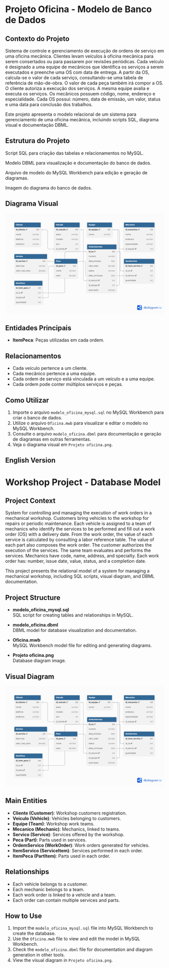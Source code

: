# Projeto Oficina - Modelo de Banco de Dados

## Contexto do Projeto

Sistema de controle e gerenciamento de execução de ordens de serviço em uma oficina mecânica.
Clientes levam veículos à oficina mecânica para serem consertados ou para passarem por revisões periódicas.
Cada veículo é designado a uma equipe de mecânicos que identifica os serviços a serem executados e preenche uma OS com data de entrega.
A partir da OS, calcula-se o valor de cada serviço, consultando-se uma tabela de referência de mão-de-obra.
O valor de cada peça também irá compor a OS. O cliente autoriza a execução dos serviços.
A mesma equipe avalia e executa os serviços.
Os mecânicos possuem código, nome, endereço e especialidade.
Cada OS possui: número, data de emissão, um valor, status e uma data para conclusão dos trabalhos.

Este projeto apresenta o modelo relacional de um sistema para gerenciamento de uma oficina mecânica, incluindo scripts SQL, diagrama visual e documentação DBML.

## Estrutura do Projeto

  Script SQL para criação das tabelas e relacionamentos no MySQL.

  Modelo DBML para visualização e documentação do banco de dados.

  Arquivo de modelo do MySQL Workbench para edição e geração de diagramas.

  Imagem do diagrama do banco de dados.

## Diagrama Visual

![Diagrama do Projeto Oficina](Projeto%20oficina.png)

## Entidades Principais
- **ItemPeca**: Peças utilizadas em cada ordem.

## Relacionamentos

- Cada veículo pertence a um cliente.
- Cada mecânico pertence a uma equipe.
- Cada ordem de serviço está vinculada a um veículo e a uma equipe.
- Cada ordem pode conter múltiplos serviços e peças.

## Como Utilizar

1. Importe o arquivo `modelo_oficina_mysql.sql` no MySQL Workbench para criar o banco de dados.
2. Utilize o arquivo `Oficina.mwb` para visualizar e editar o modelo no MySQL Workbench.
3. Consulte o arquivo `modelo_oficina.dbml` para documentação e geração de diagramas em outras ferramentas.
4. Veja o diagrama visual em `Projeto oficina.png`.

## English Version 

# Workshop Project - Database Model

## Project Context

System for controlling and managing the execution of work orders in a mechanical workshop.
Customers bring vehicles to the workshop for repairs or periodic maintenance.
Each vehicle is assigned to a team of mechanics who identify the services to be performed and fill out a work order (OS) with a delivery date.
From the work order, the value of each service is calculated by consulting a labor reference table.
The value of each part also composes the work order. The customer authorizes the execution of the services.
The same team evaluates and performs the services.
Mechanics have code, name, address, and specialty.
Each work order has: number, issue date, value, status, and a completion date.

This project presents the relational model of a system for managing a mechanical workshop, including SQL scripts, visual diagram, and DBML documentation.

## Project Structure

- **modelo_oficina_mysql.sql**  
  SQL script for creating tables and relationships in MySQL.

- **modelo_oficina.dbml**  
  DBML model for database visualization and documentation.

- **Oficina.mwb**  
  MySQL Workbench model file for editing and generating diagrams.

- **Projeto oficina.png**  
  Database diagram image.

## Visual Diagram

![Workshop Project Diagram](Projeto%20oficina.png)

## Main Entities

- **Cliente (Customer)**: Workshop customers registration.
- **Veiculo (Vehicle)**: Vehicles belonging to customers.
- **Equipe (Team)**: Workshop work teams.
- **Mecanico (Mechanic)**: Mechanics, linked to teams.
- **Servico (Service)**: Services offered by the workshop.
- **Peca (Part)**: Parts used in services.
- **OrdemServico (WorkOrder)**: Work orders generated for vehicles.
- **ItemServico (ServiceItem)**: Services performed in each order.
- **ItemPeca (PartItem)**: Parts used in each order.

## Relationships

- Each vehicle belongs to a customer.
- Each mechanic belongs to a team.
- Each work order is linked to a vehicle and a team.
- Each order can contain multiple services and parts.

## How to Use

1. Import the `modelo_oficina_mysql.sql` file into MySQL Workbench to create the database.
2. Use the `Oficina.mwb` file to view and edit the model in MySQL Workbench.
3. Check the `modelo_oficina.dbml` file for documentation and diagram generation in other tools.
4. View the visual diagram in `Projeto oficina.png`.

